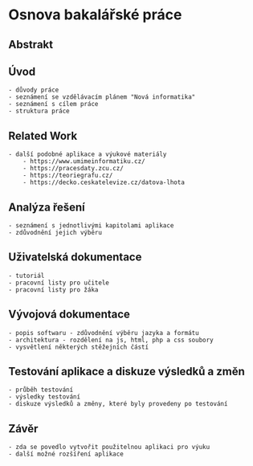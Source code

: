 # Osnova bakalářské práce

## Abstrakt
## Úvod
    - důvody práce
    - seznámení se vzdělávacím plánem "Nová informatika"
    - seznámení s cílem práce 
    - struktura práce
## Related Work
    - další podobné aplikace a výukové materiály
        - https://www.umimeinformatiku.cz/
        - https://pracesdaty.zcu.cz/
        - https://teoriegrafu.cz/
        - https://decko.ceskatelevize.cz/datova-lhota
## Analýza řešení
    - seznámení s jednotlivými kapitolami aplikace
    - zdůvodnění jejich výběru
## Uživatelská dokumentace 
    - tutoriál
    - pracovní listy pro učitele
    - pracovní listy pro žáka
## Vývojová dokumentace
    - popis softwaru - zdůvodnění výběru jazyka a formátu
    - architektura - rozdělení na js, html, php a css soubory
    - vysvětlení některých stěžejních částí 

## Testování aplikace a diskuze výsledků a změn
    - průběh testování
    - výsledky testování
    - diskuze výsledků a změny, které byly provedeny po testování
## Závěr
    - zda se povedlo vytvořit použitelnou aplikaci pro výuku
    - další možné rozšíření aplikace